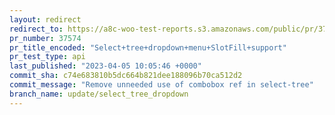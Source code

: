 ```yaml
---
layout: redirect
redirect_to: https://a8c-woo-test-reports.s3.amazonaws.com/public/pr/37574/api/index.html
pr_number: 37574
pr_title_encoded: "Select+tree+dropdown+menu+SlotFill+support"
pr_test_type: api
last_published: "2023-04-05 10:05:46 +0000"
commit_sha: c74e683810b5dc664b821dee188096b70ca512d2
commit_message: "Remove unneeded use of combobox ref in select-tree"
branch_name: update/select_tree_dropdown
---
```

